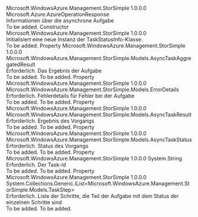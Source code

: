 <Type Name="TaskStatusInfo" FullName="Microsoft.WindowsAzure.Management.StorSimple.Models.TaskStatusInfo">
  <TypeSignature Language="C#" Value="public class TaskStatusInfo : Microsoft.Azure.AzureOperationResponse" />
  <TypeSignature Language="ILAsm" Value=".class public auto ansi beforefieldinit TaskStatusInfo extends Microsoft.Azure.AzureOperationResponse" />
  <TypeSignature Language="DocId" Value="T:Microsoft.WindowsAzure.Management.StorSimple.Models.TaskStatusInfo" />
  <TypeSignature Language="VB.NET" Value="Public Class TaskStatusInfo&#xA;Inherits AzureOperationResponse" />
  <TypeSignature Language="F#" Value="type TaskStatusInfo = class&#xA;    inherit AzureOperationResponse" />
  <AssemblyInfo>
    <AssemblyName>Microsoft.WindowsAzure.Management.StorSimple</AssemblyName>
    <AssemblyVersion>1.0.0.0</AssemblyVersion>
  </AssemblyInfo>
  <Base>
    <BaseTypeName>Microsoft.Azure.AzureOperationResponse</BaseTypeName>
  </Base>
  <Interfaces />
  <Docs>
    <summary>
            Informationen über die asynchrone Aufgabe
            </summary>
    <remarks>To be added.</remarks>
  </Docs>
  <Members>
    <Member MemberName=".ctor">
      <MemberSignature Language="C#" Value="public TaskStatusInfo ();" />
      <MemberSignature Language="ILAsm" Value=".method public hidebysig specialname rtspecialname instance void .ctor() cil managed" />
      <MemberSignature Language="DocId" Value="M:Microsoft.WindowsAzure.Management.StorSimple.Models.TaskStatusInfo.#ctor" />
      <MemberSignature Language="VB.NET" Value="Public Sub New ()" />
      <MemberType>Constructor</MemberType>
      <AssemblyInfo>
        <AssemblyName>Microsoft.WindowsAzure.Management.StorSimple</AssemblyName>
        <AssemblyVersion>1.0.0.0</AssemblyVersion>
      </AssemblyInfo>
      <Parameters />
      <Docs>
        <summary>
            Initialisiert eine neue Instanz der TaskStatusInfo-Klasse.
            </summary>
        <remarks>To be added.</remarks>
      </Docs>
    </Member>
    <Member MemberName="AsyncTaskAggregatedResult">
      <MemberSignature Language="C#" Value="public Microsoft.WindowsAzure.Management.StorSimple.Models.AsyncTaskAggregatedResult AsyncTaskAggregatedResult { get; set; }" />
      <MemberSignature Language="ILAsm" Value=".property instance valuetype Microsoft.WindowsAzure.Management.StorSimple.Models.AsyncTaskAggregatedResult AsyncTaskAggregatedResult" />
      <MemberSignature Language="DocId" Value="P:Microsoft.WindowsAzure.Management.StorSimple.Models.TaskStatusInfo.AsyncTaskAggregatedResult" />
      <MemberSignature Language="VB.NET" Value="Public Property AsyncTaskAggregatedResult As AsyncTaskAggregatedResult" />
      <MemberSignature Language="F#" Value="member this.AsyncTaskAggregatedResult : Microsoft.WindowsAzure.Management.StorSimple.Models.AsyncTaskAggregatedResult with get, set" Usage="Microsoft.WindowsAzure.Management.StorSimple.Models.TaskStatusInfo.AsyncTaskAggregatedResult" />
      <MemberType>Property</MemberType>
      <AssemblyInfo>
        <AssemblyName>Microsoft.WindowsAzure.Management.StorSimple</AssemblyName>
        <AssemblyVersion>1.0.0.0</AssemblyVersion>
      </AssemblyInfo>
      <ReturnValue>
        <ReturnType>Microsoft.WindowsAzure.Management.StorSimple.Models.AsyncTaskAggregatedResult</ReturnType>
      </ReturnValue>
      <Docs>
        <summary>
            Erforderlich. Das Ergebnis der Aufgabe
            </summary>
        <value>To be added.</value>
        <remarks>To be added.</remarks>
      </Docs>
    </Member>
    <Member MemberName="Error">
      <MemberSignature Language="C#" Value="public Microsoft.WindowsAzure.Management.StorSimple.Models.ErrorDetails Error { get; set; }" />
      <MemberSignature Language="ILAsm" Value=".property instance class Microsoft.WindowsAzure.Management.StorSimple.Models.ErrorDetails Error" />
      <MemberSignature Language="DocId" Value="P:Microsoft.WindowsAzure.Management.StorSimple.Models.TaskStatusInfo.Error" />
      <MemberSignature Language="VB.NET" Value="Public Property Error As ErrorDetails" />
      <MemberSignature Language="F#" Value="member this.Error : Microsoft.WindowsAzure.Management.StorSimple.Models.ErrorDetails with get, set" Usage="Microsoft.WindowsAzure.Management.StorSimple.Models.TaskStatusInfo.Error" />
      <MemberType>Property</MemberType>
      <AssemblyInfo>
        <AssemblyName>Microsoft.WindowsAzure.Management.StorSimple</AssemblyName>
        <AssemblyVersion>1.0.0.0</AssemblyVersion>
      </AssemblyInfo>
      <ReturnValue>
        <ReturnType>Microsoft.WindowsAzure.Management.StorSimple.Models.ErrorDetails</ReturnType>
      </ReturnValue>
      <Docs>
        <summary>
            Erforderlich. Fehlerdetails für Fehler bei der Aufgabe
            </summary>
        <value>To be added.</value>
        <remarks>To be added.</remarks>
      </Docs>
    </Member>
    <Member MemberName="Result">
      <MemberSignature Language="C#" Value="public Microsoft.WindowsAzure.Management.StorSimple.Models.AsyncTaskResult Result { get; set; }" />
      <MemberSignature Language="ILAsm" Value=".property instance valuetype Microsoft.WindowsAzure.Management.StorSimple.Models.AsyncTaskResult Result" />
      <MemberSignature Language="DocId" Value="P:Microsoft.WindowsAzure.Management.StorSimple.Models.TaskStatusInfo.Result" />
      <MemberSignature Language="VB.NET" Value="Public Property Result As AsyncTaskResult" />
      <MemberSignature Language="F#" Value="member this.Result : Microsoft.WindowsAzure.Management.StorSimple.Models.AsyncTaskResult with get, set" Usage="Microsoft.WindowsAzure.Management.StorSimple.Models.TaskStatusInfo.Result" />
      <MemberType>Property</MemberType>
      <AssemblyInfo>
        <AssemblyName>Microsoft.WindowsAzure.Management.StorSimple</AssemblyName>
        <AssemblyVersion>1.0.0.0</AssemblyVersion>
      </AssemblyInfo>
      <ReturnValue>
        <ReturnType>Microsoft.WindowsAzure.Management.StorSimple.Models.AsyncTaskResult</ReturnType>
      </ReturnValue>
      <Docs>
        <summary>
            Erforderlich. Ergebnis des Vorgangs
            </summary>
        <value>To be added.</value>
        <remarks>To be added.</remarks>
      </Docs>
    </Member>
    <Member MemberName="Status">
      <MemberSignature Language="C#" Value="public Microsoft.WindowsAzure.Management.StorSimple.Models.AsyncTaskStatus Status { get; set; }" />
      <MemberSignature Language="ILAsm" Value=".property instance valuetype Microsoft.WindowsAzure.Management.StorSimple.Models.AsyncTaskStatus Status" />
      <MemberSignature Language="DocId" Value="P:Microsoft.WindowsAzure.Management.StorSimple.Models.TaskStatusInfo.Status" />
      <MemberSignature Language="VB.NET" Value="Public Property Status As AsyncTaskStatus" />
      <MemberSignature Language="F#" Value="member this.Status : Microsoft.WindowsAzure.Management.StorSimple.Models.AsyncTaskStatus with get, set" Usage="Microsoft.WindowsAzure.Management.StorSimple.Models.TaskStatusInfo.Status" />
      <MemberType>Property</MemberType>
      <AssemblyInfo>
        <AssemblyName>Microsoft.WindowsAzure.Management.StorSimple</AssemblyName>
        <AssemblyVersion>1.0.0.0</AssemblyVersion>
      </AssemblyInfo>
      <ReturnValue>
        <ReturnType>Microsoft.WindowsAzure.Management.StorSimple.Models.AsyncTaskStatus</ReturnType>
      </ReturnValue>
      <Docs>
        <summary>
            Erforderlich. Status des Vorgangs
            </summary>
        <value>To be added.</value>
        <remarks>To be added.</remarks>
      </Docs>
    </Member>
    <Member MemberName="TaskId">
      <MemberSignature Language="C#" Value="public string TaskId { get; set; }" />
      <MemberSignature Language="ILAsm" Value=".property instance string TaskId" />
      <MemberSignature Language="DocId" Value="P:Microsoft.WindowsAzure.Management.StorSimple.Models.TaskStatusInfo.TaskId" />
      <MemberSignature Language="VB.NET" Value="Public Property TaskId As String" />
      <MemberSignature Language="F#" Value="member this.TaskId : string with get, set" Usage="Microsoft.WindowsAzure.Management.StorSimple.Models.TaskStatusInfo.TaskId" />
      <MemberType>Property</MemberType>
      <AssemblyInfo>
        <AssemblyName>Microsoft.WindowsAzure.Management.StorSimple</AssemblyName>
        <AssemblyVersion>1.0.0.0</AssemblyVersion>
      </AssemblyInfo>
      <ReturnValue>
        <ReturnType>System.String</ReturnType>
      </ReturnValue>
      <Docs>
        <summary>
            Erforderlich. Der Task-id
            </summary>
        <value>To be added.</value>
        <remarks>To be added.</remarks>
      </Docs>
    </Member>
    <Member MemberName="TaskSteps">
      <MemberSignature Language="C#" Value="public System.Collections.Generic.IList&lt;Microsoft.WindowsAzure.Management.StorSimple.Models.TaskStep&gt; TaskSteps { get; set; }" />
      <MemberSignature Language="ILAsm" Value=".property instance class System.Collections.Generic.IList`1&lt;class Microsoft.WindowsAzure.Management.StorSimple.Models.TaskStep&gt; TaskSteps" />
      <MemberSignature Language="DocId" Value="P:Microsoft.WindowsAzure.Management.StorSimple.Models.TaskStatusInfo.TaskSteps" />
      <MemberSignature Language="VB.NET" Value="Public Property TaskSteps As IList(Of TaskStep)" />
      <MemberSignature Language="F#" Value="member this.TaskSteps : System.Collections.Generic.IList&lt;Microsoft.WindowsAzure.Management.StorSimple.Models.TaskStep&gt; with get, set" Usage="Microsoft.WindowsAzure.Management.StorSimple.Models.TaskStatusInfo.TaskSteps" />
      <MemberType>Property</MemberType>
      <AssemblyInfo>
        <AssemblyName>Microsoft.WindowsAzure.Management.StorSimple</AssemblyName>
        <AssemblyVersion>1.0.0.0</AssemblyVersion>
      </AssemblyInfo>
      <ReturnValue>
        <ReturnType>System.Collections.Generic.IList&lt;Microsoft.WindowsAzure.Management.StorSimple.Models.TaskStep&gt;</ReturnType>
      </ReturnValue>
      <Docs>
        <summary>
            Erforderlich. Liste der Schritte, die Teil der Aufgabe mit dem Status der einzelnen Schritte sind
            </summary>
        <value>To be added.</value>
        <remarks>To be added.</remarks>
      </Docs>
    </Member>
  </Members>
</Type>